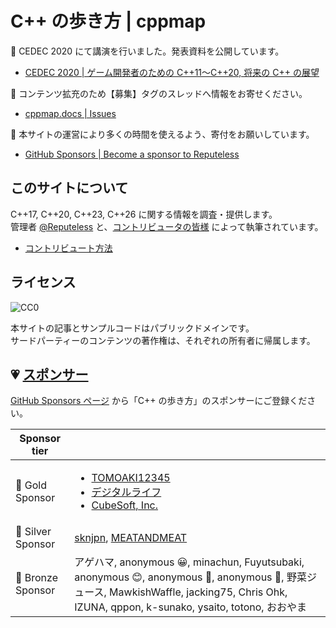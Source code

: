 # C++ の歩き方 | cppmap

📢 CEDEC 2020 にて講演を行いました。発表資料を公開しています。

- [CEDEC 2020 | ゲーム開発者のための C++11～C++20, 将来の C++ の展望](https://speakerdeck.com/cpp/cedec2020)

📢 コンテンツ拡充のため【募集】タグのスレッドへ情報をお寄せください。

- [cppmap.docs | Issues](https://github.com/cppmap/cppmap.docs/issues)

📢 本サイトの運営により多くの時間を使えるよう、寄付をお願いしています。

- [GitHub Sponsors | Become a sponsor to Reputeless](https://github.com/sponsors/Reputeless)

## このサイトについて
C++17, C++20, C++23, C++26 に関する情報を調査・提供します。  
管理者 <a href="https://twitter.com/Reputeless" target="_blank">@Reputeless</a> と、<a href="contribution/contributors/" target="_blank">コントリビュータの皆様</a> によって執筆されています。

- [コントリビュート方法](https://github.com/cppmap/cppmap.docs)

## ライセンス
<img src="https://i.creativecommons.org/p/zero/1.0/88x31.png" alt="CC0"/>  

本サイトの記事とサンプルコードはパブリックドメインです。  
サードパーティーのコンテンツの著作権は、それぞれの所有者に帰属します。

## 💗 [スポンサー](https://github.com/sponsors/Reputeless)

[GitHub Sponsors ページ](https://github.com/sponsors/Reputeless) から「C++ の歩き方」のスポンサーにご登録ください。

|Sponsor tier| |
|--|--|
|🌳 Gold Sponsor |<ul><li>[TOMOAKI12345](https://github.com/TOMOAKI12345)</li><li>[デジタルライフ](https://lifedigitalwiki.org/ja/)</li><li>[CubeSoft, Inc.](https://www.cube-soft.jp/)</li></ul>|
|🌴 Silver Sponsor |[sknjpn](https://twitter.com/sknjpn), [MEATANDMEAT](https://github.com/MEATANDMEAT)|
|🌷 Bronze Sponsor |アゲハマ, anonymous 😀, minachun, Fuyutsubaki, anonymous 😊, anonymous 🐝, anonymous 🐠, 野菜ジュース, MawkishWaffle, jacking75, Chris Ohk, IZUNA, qppon, k-sunako, ysaito, totono, おおやま|
